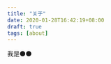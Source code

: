 ```yaml
---
title: "关于"
date: 2020-01-28T16:42:19+08:00
draft: true
tags: [about]
---
```


我是:black_circle::black_circle: